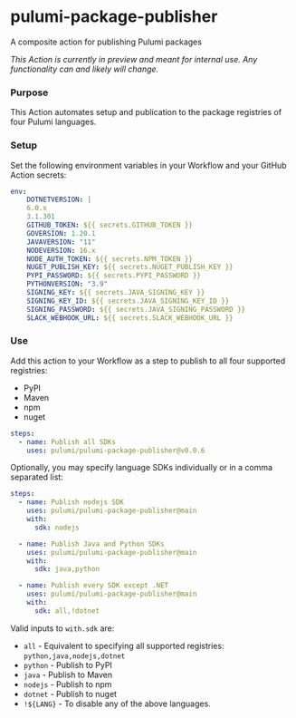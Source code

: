 # pulumi-package-publisher
A composite action for publishing Pulumi packages

_This Action is currently in preview and meant for internal use. Any functionality can and likely will change._

### Purpose
This Action automates setup and publication to the package registries of four Pulumi languages.

### Setup

Set the following environment variables in your Workflow and your GitHub Action secrets:

```yaml
env:
    DOTNETVERSION: |
    6.0.x
    3.1.301
    GITHUB_TOKEN: ${{ secrets.GITHUB_TOKEN }}
    GOVERSION: 1.20.1
    JAVAVERSION: "11"
    NODEVERSION: 16.x
    NODE_AUTH_TOKEN: ${{ secrets.NPM_TOKEN }}
    NUGET_PUBLISH_KEY: ${{ secrets.NUGET_PUBLISH_KEY }}
    PYPI_PASSWORD: ${{ secrets.PYPI_PASSWORD }}
    PYTHONVERSION: "3.9"
    SIGNING_KEY: ${{ secrets.JAVA_SIGNING_KEY }}
    SIGNING_KEY_ID: ${{ secrets.JAVA_SIGNING_KEY_ID }}
    SIGNING_PASSWORD: ${{ secrets.JAVA_SIGNING_PASSWORD }}
    SLACK_WEBHOOK_URL: ${{ secrets.SLACK_WEBHOOK_URL }}
```

### Use

Add this action to your Workflow as a step to publish to all four supported registries:
- PyPI
- Maven
- npm
- nuget

```yaml
steps:
  - name: Publish all SDKs
    uses: pulumi/pulumi-package-publisher@v0.0.6
```

Optionally, you may specify language SDKs individually or in a comma separated list:

```yaml
steps:
  - name: Publish nodejs SDK
    uses: pulumi/pulumi-package-publisher@main
    with:
      sdk: nodejs
```

```yaml
  - name: Publish Java and Python SDKs
    uses: pulumi/pulumi-package-publisher@main
    with:
      sdk: java,python
```

```yaml
  - name: Publish every SDK except .NET
    uses: pulumi/pulumi-package-publisher@main
    with:
      sdk: all,!dotnet
```

Valid inputs to `with.sdk` are:

- `all` - Equivalent to specifying all supported registries: `python,java,nodejs,dotnet`
- `python` - Publish to PyPI
- `java` - Publish to Maven
- `nodejs` - Publish to npm
- `dotnet` - Publish to nuget
- `!${LANG}` - To disable any of the above languages.
